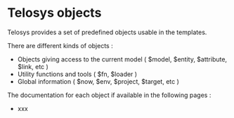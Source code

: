 # Telosys objects

Telosys provides a set of predefined objects usable in the templates. 

There are different kinds of objects : 

* Objects giving access to the current model \( $model, $entity, $attribute, $link, etc \) 
* Utility functions and tools \( $fn, $loader \)
* Global information \( $now, $env, $project, $target, etc \)

The documentation for each object if available in the following pages :

* xxx

